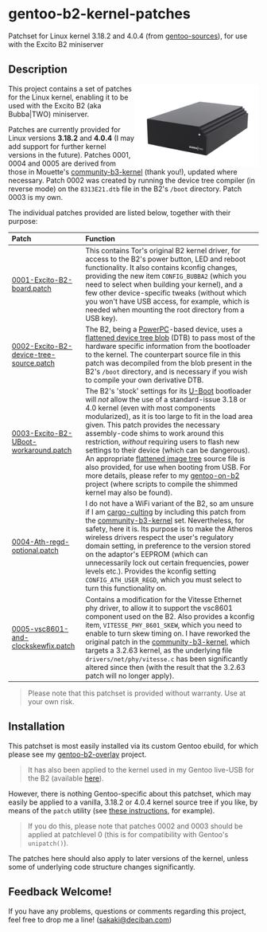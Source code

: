 # gentoo-b2-kernel-patches
Patchset for Linux kernel 3.18.2 and 4.0.4 (from [gentoo-sources](https://wiki.gentoo.org/wiki/Kernel/Overview#General_purpose:_gentoo-sources)), for use with the Excito B2 miniserver

## Description

<img src="https://raw.githubusercontent.com/sakaki-/resources/master/excito/b2/Excito_b2.jpg" alt="Excito B2, aka Bubba|TWO" width="250px" align="right"/>
This project contains a set of patches for the Linux kernel, enabling it to be used with the Excito B2 (aka Bubba|TWO) miniserver.

Patches are currently provided for Linux versions **3.18.2** and **4.0.4** (I may add support for further kernel versions in the future). Patches 0001, 0004 and 0005 are derived from those in Mouette's [community-b3-kernel](https://github.com/Excito/community-b3-kernel/tree/master/debian/patches) (thank you!), updated where necessary. Patch 0002 was created by running the device tree compiler (in reverse mode) on the `8313E21.dtb` file in the B2's `/boot` directory. Patch 0003 is my own.

The individual patches provided are listed below, together with their purpose:

Patch | Function
:--- | :---
[0001-Excito-B2-board.patch](https://github.com/sakaki-/gentoo-b2-kernel-patches/blob/master/0001-Excito-B2-board.patch) | This contains Tor's original B2 kernel driver, for access to the B2's power button, LED and reboot functionality. It also contains kconfig changes, providing the new item `CONFIG_BUBBA2` (which you need to select when building your kernel), and a few other device-specific tweaks (without which you won't have USB access, for example, which is needed when mounting the root directory from a USB key).
[0002-Excito-B2-device-tree-source.patch](https://github.com/sakaki-/gentoo-b2-kernel-patches/blob/master/0002-Excito-B2-device-tree-source.patch) | The B2, being a [PowerPC](https://en.wikipedia.org/wiki/PowerPC)-based device, uses a [flattened device tree blob](http://events.linuxfoundation.org/sites/events/files/slides/petazzoni-device-tree-dummies.pdf) (DTB) to pass most of the hardware specific information from the bootloader to the kernel. The counterpart source file in this patch was decompiled from the blob present in the B2's `/boot` directory, and is necessary if you wish to compile your own derivative DTB.
[0003-Excito-B2-UBoot-workaround.patch](https://github.com/sakaki-/gentoo-b2-kernel-patches/blob/master/0003-Excito-B2-UBoot-workaround.patch) | The B2's 'stock' settings for its [U-Boot](http://www.denx.de/wiki/U-Boot) bootloader will *not* allow the use of a standard-issue 3.18 or 4.0 kernel (even with most components modularized), as it is too large to fit in the load area given. This patch provides the necessary assembly-code shims to work around this restriction, *without* requiring users to flash new settings to their device (which can be dangerous). An appropriate [flattened image tree](http://www.denx.de/wiki/pub/U-Boot/Documentation/multi_image_booting_scenarios.pdf) source file is also provided, for use when booting from USB. For more details, please refer to my [gentoo-on-b2](https://github.com/sakaki-/gentoo-on-b2) project (where scripts to compile the shimmed kernel may also be found).
[0004-Ath-regd-optional.patch](https://github.com/sakaki-/gentoo-b2-kernel-patches/blob/master/0004-Ath-regd-optional.patch) | I do not have a WiFi variant of the B2, so am unsure if I am [cargo-culting](https://en.wikipedia.org/wiki/Cargo_cult_programming) by including this patch from the [community-b3-kernel](https://github.com/Excito/community-b3-kernel/tree/master/debian/patches) set. Nevertheless, for safety, here it is. Its purpose is to make the Atheros wireless drivers respect the user's regulatory domain setting, in preference to the version stored on the adaptor's EEPROM (which can unnecessarily lock out certain frequencies, power levels etc.). Provides the kconfig setting `CONFIG_ATH_USER_REGD`, which you must select to turn this functionality on.
[0005-vsc8601-and-clockskewfix.patch](https://github.com/sakaki-/gentoo-b2-kernel-patches/blob/master/0004-Ath-regd-optional.patch) | Contains a modification for the Vitesse Ethernet phy driver, to allow it to support the vsc8601 component used on the B2. Also provides a kconfig item, `VITESSE_PHY_8601_SKEW`, which you need to enable to turn skew timing on. I have reworked the original patch in the [community-b3-kernel](https://github.com/Excito/community-b3-kernel/tree/master/debian/patches), which targets a 3.2.63 kernel, as the underlying file `drivers/net/phy/vitesse.c` has been significantly altered since then (with the result that the 3.2.63 patch will no longer apply).

> Please note that this patchset is provided without warranty. Use at your own risk.

## Installation

This patchset is most easily installed via its custom Gentoo ebuild, for which please see my [gentoo-b2-overlay](https://github.com/sakaki-/gentoo-b2-overlay) project.

> It has also been applied to the kernel used in my Gentoo live-USB for the B2 (available [here](https://github.com/sakaki-/gentoo-on-b2)).

However, there is nothing Gentoo-specific about this patchset, which may easily be applied to a vanilla, 3.18.2 or 4.0.4 kernel source tree if you like, by means of the `patch` utility (see [these instructions](http://superuser.com/questions/324968/how-do-i-apply-a-patch-to-my-linux-kernel), for example).

> If you do this, please note that patches 0002 and 0003 should be applied at patchlevel 0 (this is for compatibility with Gentoo's `unipatch()`).

The patches here should also apply to later versions of the kernel, unless some of underlying code structure changes significantly.

## Feedback Welcome!

If you have any problems, questions or comments regarding this project, feel free to drop me a line! (sakaki@deciban.com)

